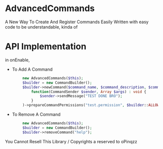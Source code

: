 # AdvancedCommands 
A New Way To Create And Register Commands Easily
Written with easy code to be understandable, kinda of

# API Implementation
in onEnable,
- To Add A Command
```php
        new AdvancedCommands($this);
        $builder = new CommandBuilder();
        $builder->newCommand($command_name, $command_description, $command_usage_msg, $command_permission_msg, array $aliases)->setExecution(
            function(CommandSender $sender, Array $args) : void {
                $sender->sendMessage("TEST DONE BRO");
            }
        )->prepareCommandPermissions("test.permission", $builder::ALLOWED_OPERATOR)->build();
```

- To Remove A Command
```php
        new AdvancedCommands($this);
        $builder = new CommandBuilder();
        $builder->removeCommand("help");
```

You Cannot Resell This Library / Copyrights a reserved to oPinqzz
